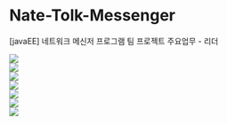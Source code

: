 # Nate-Tolk-Messenger
[javaEE] 네트워크 메신저 프로그램 팀 프로젝트
주요업무 - 리더


<img src="https://blogfiles.pstatic.net/MjAxOTA1MDhfMTc2/MDAxNTU3MzE0ODcyMzk5.Tsnm0shpJfuDM5LJwAV_-mq94uvuvH2rodRa6oI8L0Ag.69yAs3FO635IbTRVLogPwNYWG9lQUN8jFMZaz_URjAEg.PNG.coolwindkmh/image.png">
</br>

<img src="https://blogfiles.pstatic.net/MjAxOTA1MDhfMjE1/MDAxNTU3MzE0ODkzNDIw.iGKL-zWCt-iCqAg2lf2VtetVVUjco-RGw5gegnHB9wUg.3caIrLt-mVBsN97Tz7OWT9K4UT9KU-V25jAjSgM6ovwg.PNG.coolwindkmh/image.png">
</br>

<img src="https://blogfiles.pstatic.net/MjAxOTA1MDhfNTUg/MDAxNTU3MzE0OTA4MjU3.FQEJUwJPT7uFXglZEaKnDxpB371bscBEiZRrNqjfTbsg.SPDNf0AQZYWqU3u8vHscuYxkXUKEJoed8NAOHgd1Prwg.PNG.coolwindkmh/image.png">
</br>

<img src="https://blogfiles.pstatic.net/MjAxOTA1MDhfMTAx/MDAxNTU3MzE0OTE3Nzk1.WTlqsr0TPvtMWe1zf7MzpcOMG6VEieBSvL6WBlINpUYg.GwQi6X6WSPGoXejG67t7NB7_tX-ghVXcNRRmUhsxLcAg.PNG.coolwindkmh/image.png">
</br>

<img src="https://blogfiles.pstatic.net/MjAxOTA1MDhfMTQg/MDAxNTU3MzE0OTI5NDYy.i3XR7VP-kn8Vw2cdGjGndpT9fIr80nDKdoahtMszD2Ig.Kp2tv2DyZ_6CGkgGpLL0b0qyMloukKj0zuk1FUXvGMog.PNG.coolwindkmh/image.png">
</br>

<img src="https://blogfiles.pstatic.net/MjAxOTA1MDhfMjk2/MDAxNTU3MzE0OTM5MzEw.ma3oWY4YvUVW4h1ycdriKNNFpxa48V6EXIvv9f9F8ysg.O6JrrcnmzYrNaZgsZNUmZpYuL9xd_fce1_udlPggkzYg.PNG.coolwindkmh/image.png">
</br>

<img src="https://blogfiles.pstatic.net/MjAxOTA1MDhfMjI2/MDAxNTU3MzE0OTU2ODM4.T44AdFqrFPHG7aMWhXR1p5Yumd5ISlB1kdQPp72VEcog.N-b5VkZsnwKF_D4UjRiYlE7nmIEsPSwJIr-uLIFe3bQg.PNG.coolwindkmh/image.png">
</br>
